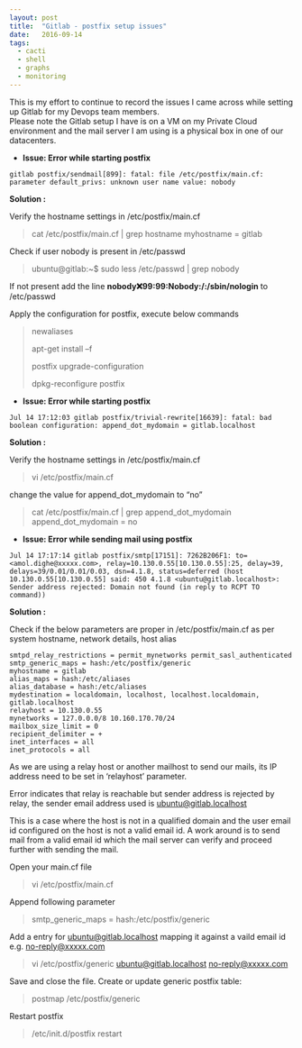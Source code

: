 ```yaml
---
layout: post
title:  "Gitlab - postfix setup issues"
date:   2016-09-14
tags:
  - cacti
  - shell
  - graphs
  - monitoring
---
```


This is my effort to continue to record the issues I came across while setting up Gitlab for my Devops team members.  
Please note the Gitlab setup I have is on a VM on my Private Cloud environment and the mail server I am using is a physical box in one of our datacenters. 


* **Issue: Error while starting postfix**

```
gitlab postfix/sendmail[899]: fatal: file /etc/postfix/main.cf: parameter default_privs: unknown user name value: nobody
```
 
**Solution :**

Verify the hostname settings in /etc/postfix/main.cf

> cat /etc/postfix/main.cf | grep hostname
> myhostname = gitlab

 
Check if user nobody is present in /etc/passwd

> ubuntu@gitlab:~$ sudo less /etc/passwd | grep nobody

If not present add the line **nobody:x:99:99:Nobody:/:/sbin/nologin** to /etc/passwd


Apply the configuration for postfix, execute below commands 

> newaliases
>
> apt-get install –f
>
> postfix upgrade-configuration
>
> dpkg-reconfigure postfix

 
* **Issue: Error while starting postfix**

```
Jul 14 17:12:03 gitlab postfix/trivial-rewrite[16639]: fatal: bad boolean configuration: append_dot_mydomain = gitlab.localhost
```

**Solution :**
 
Verify the hostname settings in /etc/postfix/main.cf

> vi /etc/postfix/main.cf

change the value for append_dot_mydomain to “no”

> cat /etc/postfix/main.cf | grep append_dot_mydomain
append_dot_mydomain = no


* **Issue: Error while sending mail using postfix**

```
Jul 14 17:17:14 gitlab postfix/smtp[17151]: 7262B206F1: to=<amol.dighe@xxxxx.com>, relay=10.130.0.55[10.130.0.55]:25, delay=39, delays=39/0.01/0.01/0.03, dsn=4.1.8, status=deferred (host 10.130.0.55[10.130.0.55] said: 450 4.1.8 <ubuntu@gitlab.localhost>: Sender address rejected: Domain not found (in reply to RCPT TO command))
```

**Solution :**

Check if the below parameters are proper in /etc/postfix/main.cf as per system hostname, network details, host alias

```
smtpd_relay_restrictions = permit_mynetworks permit_sasl_authenticated
smtp_generic_maps = hash:/etc/postfix/generic
myhostname = gitlab
alias_maps = hash:/etc/aliases
alias_database = hash:/etc/aliases
mydestination = localdomain, localhost, localhost.localdomain, gitlab.localhost
relayhost = 10.130.0.55
mynetworks = 127.0.0.0/8 10.160.170.70/24
mailbox_size_limit = 0
recipient_delimiter = +
inet_interfaces = all
inet_protocols = all
```
 
As we are using a relay host or another mailhost to send our mails, its IP address need to be set in ‘relayhost’ parameter.

Error indicates that relay is reachable but sender address is rejected by relay, the sender email address used is ubuntu@gitlab.localhost

This is a case where the host is not in a qualified domain and the user email id configured on the host is not a valid email id. A work around is to send mail from a valid email id which the mail server can verify and proceed further with sending the mail.

Open your main.cf file

> vi /etc/postfix/main.cf

Append following parameter

>smtp_generic_maps = hash:/etc/postfix/generic

Add a entry for ubuntu@gitlab.localhost mapping it against a vaild email id e.g. no-reply@xxxxx.com

> vi /etc/postfix/generic
> ubuntu@gitlab.localhost  no-reply@xxxxx.com

Save and close the file. Create or update generic postfix table:

> postmap /etc/postfix/generic

Restart postfix

> /etc/init.d/postfix restart


